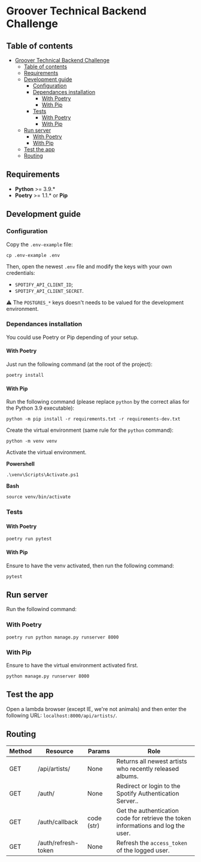 # Groover Technical Backend Challenge

## Table of contents

- [Groover Technical Backend Challenge](#groover-technical-backend-challenge)
  - [Table of contents](#table-of-contents)
  - [Requirements](#requirements)
  - [Development guide](#development-guide)
    - [Configuration](#configuration)
    - [Dependances installation](#dependances-installation)
      - [With Poetry](#with-poetry)
      - [With Pip](#with-pip)
    - [Tests](#tests)
      - [With Poetry](#with-poetry-1)
      - [With Pip](#with-pip-1)
  - [Run server](#run-server)
    - [With Poetry](#with-poetry-2)
    - [With Pip](#with-pip-2)
  - [Test the app](#test-the-app)
  - [Routing](#routing)

## Requirements

- **Python** >= 3.9.*
- **Poetry** >= 1.1.* or **Pip**

## Development guide

### Configuration

Copy the `.env-example` file:

    cp .env-example .env

Then, open the newest `.env` file and modify the keys with your own credentials:
- `SPOTIFY_API_CLIENT_ID`;
- `SPOTIFY_API_CLIENT_SECRET`.

:warning: The `POSTGRES_*` keys doesn't needs to be valued for the development environment.

### Dependances installation

You could use Poetry or Pip depending of your setup.

#### With Poetry

Just run the following command (at the root of the project):

    poetry install

#### With Pip

Run the following command (please replace `python` by the correct alias for the Python 3.9 executable):

    python -m pip install -r requirements.txt -r requirements-dev.txt

Create the virtual environment (same rule for the `python` command):

    python -m venv venv

Activate the virtual environment.

**Powershell**
    
    .\venv\Scripts\Activate.ps1

**Bash**

    source venv/bin/activate

### Tests

#### With Poetry

    poetry run pytest

#### With Pip

Ensure to have the venv activated, then run the following command:

    pytest

## Run server

Run the followind command:

### With Poetry

    poetry run python manage.py runserver 8000

### With Pip

Ensure to have the virtual environment activated first.

    python manage.py runserver 8000

## Test the app

Open a lambda browser (except IE, we're not animals) and then enter the following URL: `localhost:8000/api/artists/`.

## Routing

| Method | Resource            | Params     | Role                                                                              |
| ------ | ------------------- | ---------- | --------------------------------------------------------------------------------- |
| GET    | /api/artists/       | None       | Returns all newest artists who recently released albums.                          |
| GET    | /auth/              | None       | Redirect or login to the Spotify Authentication Server..                          |
| GET    | /auth/callback      | code (str) | Get the authentication code for retrieve the token informations and log the user. |
| GET    | /auth/refresh-token | None       | Refresh the `access_token` of the logged user.                                    |